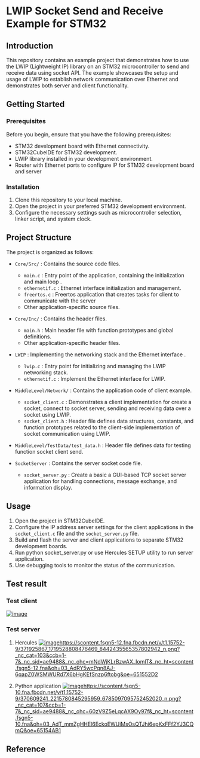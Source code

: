 # LWIP Socket Send and Receive Example for STM32

## Introduction

This repository contains an example project that demonstrates how to use the LWIP (Lightweight IP) library on an STM32 microcontroller to send and receive data using socket API. The example showcases the setup and usage of LWIP to establish network communication over Ethernet and demonstrates both server and client functionality.

## Getting Started

### Prerequisites

Before you begin, ensure that you have the following prerequisites:

- STM32 development board with Ethernet connectivity.
- STM32CubeIDE for STM32 development.
- LWIP library installed in your development environment.
- Router with Ethernet ports to configure IP for STM32 development board and server

### Installation

1. Clone this repository to your local machine.
2. Open the project in your preferred STM32 development environment.
3. Configure the necessary settings such as microcontroller selection, linker script, and system clock.

## Project Structure

The project is organized as follows:

- `Core/Src/` : Contains the source code files.
  - `main.c` : Entry point of the application, containing the initialization and main loop .
  - `ethernetif.c` : Ethernet interface initialization and management.
  - `freertos.c` : Freertos application that creates tasks for client to communicate with the server
  - Other application-specific source files.

- `Core/Inc/` : Contains the header files.
  - `main.h` : Main header file with function prototypes and global definitions.
  - Other application-specific header files.

- `LWIP` : Implementing the networking stack and the Ethernet interface .
  - `lwip.c`  : Entry point for initializing and managing the LWIP networking stack.
  - `ethernetif.c`  :  Implement the Ethernet interface for LWIP.

- `MiddleLevel/Network/` : Contains the application code of client example.
  - `socket_client.c` : Demonstrates a client implementation for create a socket, connect to socket server, sending and receiving data over a socket using LWIP.
  - `socket_client.h` : Header file defines data structures, constants, and function prototypes related to the client-side implementation of socket communication using LWIP.

- `MiddleLevel/TestData/test_data.h` : Header file defines data for testing function socket client send.
  
- `SocketServer` : Contains the server socket code file.
  - `socket_server.py` : Create a basic a GUI-based TCP socket server application for handling connections, message exchange, and information display.
  
## Usage

1. Open the project in STM32CubeIDE.
2. Configure the IP address server settings for the client applications in the `socket_client.c` file and the `socket_server.py` file.
3. Build and flash the server and client applications to separate STM32 development boards.
4. Run python socket_server.py or use Hercules SETUP utility to run server application.
5. Use debugging tools to monitor the status of the communication.

## Test result

### Test client
[![image](https://github.com/phuntp040902/stm32_lwip_tcp/assets/130150674/f358347f-35ff-4e7b-8e3e-11c9be0cc4ed)](https://scontent.fsgn5-2.fna.fbcdn.net/v/t1.15752-9/371301394_1544614479697943_2297656502897462021_n.png?_nc_cat=105&ccb=1-7&_nc_sid=ae9488&_nc_ohc=XS5oU-2YRXQAX-TSkZd&_nc_ht=scontent.fsgn5-2.fna&oh=03_AdRK-5AHc86JhQ4ZfeJPp7CtBDYYF1-jO5yg5Wlp3JKZkg&oe=65154159)

### Test server

1. Hercules
[![image](https://github.com/phuntp040902/stm32_lwip_tcp/assets/130150674/6af86771-4bf9-4b69-9ffd-91dc4e02883f)](https://scontent.fsgn5-12.fna.fbcdn.net/v/t1.15752-9/371925867_1719528808476469_8442435565357802942_n.png?_nc_cat=103&ccb=1-7&_nc_sid=ae9488&_nc_ohc=mNdWjKLrBzwAX_IomlT&_nc_ht=scontent.fsgn5-12.fna&oh=03_AdRY5wcPqn8AJ-6qapZ0WSMWURd7X6bHgKEfSnzp6ftobg&oe=651552D2)https://scontent.fsgn5-12.fna.fbcdn.net/v/t1.15752-9/371925867_1719528808476469_8442435565357802942_n.png?_nc_cat=103&ccb=1-7&_nc_sid=ae9488&_nc_ohc=mNdWjKLrBzwAX_IomlT&_nc_ht=scontent.fsgn5-12.fna&oh=03_AdRY5wcPqn8AJ-6qapZ0WSMWURd7X6bHgKEfSnzp6ftobg&oe=651552D2

2. Python application
[![image](https://github.com/phuntp040902/stm32_lwip_tcp/assets/130150674/ef827beb-dd87-4e5c-bad8-7e386a2b6a24)](https://scontent.fsgn5-10.fna.fbcdn.net/v/t1.15752-9/370609241_2215780845295959_6785097095752452020_n.png?_nc_cat=107&ccb=1-7&_nc_sid=ae9488&_nc_ohc=60zV9Z5eLqcAX9Oy97f&_nc_ht=scontent.fsgn5-10.fna&oh=03_AdT_mmZgHHEl6EckoEWUiMsOsQTJhi6epKxFFf2YJ3CQmQ&oe=65154AB1)https://scontent.fsgn5-10.fna.fbcdn.net/v/t1.15752-9/370609241_2215780845295959_6785097095752452020_n.png?_nc_cat=107&ccb=1-7&_nc_sid=ae9488&_nc_ohc=60zV9Z5eLqcAX9Oy97f&_nc_ht=scontent.fsgn5-10.fna&oh=03_AdT_mmZgHHEl6EckoEWUiMsOsQTJhi6epKxFFf2YJ3CQmQ&oe=65154AB1

## Reference
